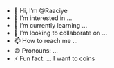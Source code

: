- 👋 Hi, I’m @Raaciye
- 👀 I’m interested in ...
- 🌱 I’m currently learning ...
- 💞️ I’m looking to collaborate on ...
- 📫 How to reach me ...
- 😄 Pronouns: ...
- ⚡ Fun fact: ...
I want to coins
<!---
Raaciye/Raaciye is a ✨ special ✨ repository because its `README.md` (this file) appears on your GitHub profile.
You can click the Preview link to take a look at your changes.
--->
